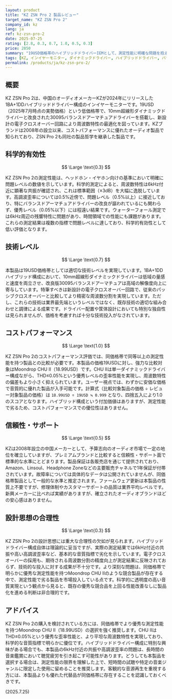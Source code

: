 ```yaml
---
layout: product
title: "KZ ZSN Pro 2 製品レビュー"
target_name: "KZ ZSN Pro 2"
company_id: kz
lang: ja
ref: kz-zsn-pro-2
date: 2025-07-25
rating: [2.8, 0.3, 0.7, 1.0, 0.5, 0.3]
price: 2850
summary: "19USD価格帯のハイブリッドドライバーIEMとして、測定性能に明確な問題を抱えており、同価格帯の単一ドライバー製品と比較してコストパフォーマンスでも優位性のない製品です。"
tags: [KZ, インイヤーモニター, ダイナミックドライバー, ハイブリッドドライバー, バランスドアーマチュア, 有線イヤホン]
permalink: /products/ja/kz-zsn-pro-2/
---
```

## 概要

KZ ZSN Pro 2は、中国のオーディオメーカーKZが2024年にリリースした1BA+1DDハイブリッドドライバー構成のインイヤーモニターです。19USD（2025年7月時点の実勢価格）という低価格帯で、10mm超線形ダイナミックドライバーと改良された30095バランスドアーマチュアドライバーを搭載し、新設計の電子クロスオーバー回路により周波数特性の最適化を図っています。KZブランドは2008年の設立以来、コストパフォーマンスに優れたオーディオ製品で知られており、ZSN Pro 2も同社の製品哲学を継承した製品です。

## 科学的有効性

$$ \Large \text{0.3} $$

KZ ZSN Pro 2の測定性能は、ヘッドホン・イヤホン向けの基準において明確に問題レベルの数値を示しています。科学的測定によると、周波数特性は6kHz付近に顕著な共振が確認され、これは標準範囲（±3dB）を大幅に逸脱しています。高調波歪率については0.5%近傍で、問題レベル（0.5%以上）に接近しており、特にバランスドアーマチュアドライバーの改良が謳われているにも関わらず、優秀レベル（0.05%以下）には程遠い結果です。ウォーターフォール測定では6kHz周辺の残響特性に問題があり、時間領域での性能にも課題があります。これらの測定結果は複数の指標で問題レベルに達しており、科学的有効性として低い評価となります。

## 技術レベル

$$ \Large \text{0.7} $$

本製品は19USD価格帯としては適切な技術レベルを実現しています。1BA+1DDハイブリッド構成において、10mm超線形ダイナミックドライバーは低域の量感と速度を両立させ、改良版30095バランスドアーマチュアは高域の解像度向上に寄与しています。特筆すべきは新設計の電子クロスオーバー回路で、従来のパッシブクロスオーバーと比較してより精密な周波数分割を実現しています。ただし、これらの技術は業界最先端というレベルではなく、既存技術の適切な組み合わせと調律による成果です。ドライバー配置や筐体設計においても特別な独自性は見られませんが、価格を考慮すれば十分な技術投入がなされています。

## コストパフォーマンス

$$ \Large \text{1.0} $$

KZ ZSN Pro 2のコストパフォーマンス評価では、同価格帯で同等以上の測定性能を持つ製品との比較が必要です。本製品の価格19USDに対し、強力な比較対象はMoondrop CHU II（18.99USD）です。CHU IIは単一ダイナミックドライバー構成ながら、THD≤0.05%という優秀レベルの歪率性能を実現し、周波数特性の偏差もより小さく抑えられています。ユーザー視点では、わずかに安価な価格で音質的に優れた製品が入手可能です。計算式（比較対象製品の価格 ÷ レビュー対象製品の価格）は `18.99USD ÷ 19USD ≒ 0.999` となり、四捨五入により1.0のスコアとなります。ハイブリッド構成という付加価値はありますが、測定性能で劣るため、コストパフォーマンスでの優位性はありません。

## 信頼性・サポート

$$ \Large \text{0.5} $$

KZは2008年設立の中国メーカーとして、予算志向のオーディオ市場で一定の地位を確立していますが、プレミアムブランドと比較すると信頼性・サポート面で標準的な水準にとどまります。製品保証は各販売店を通じて提供されており、Amazon、Linsoul、Headphone Zoneなどの主要販売チャネルで1年保証が付帯されています。故障率については具体的なデータは公開されていませんが、同価格帯製品として一般的な水準と推定されます。ファームウェア更新は本製品の性質上不要ですが、修理体制やカスタマーサポートの品質は業界平均レベルです。新興メーカーに比べれば実績がありますが、確立されたオーディオブランドほどの安心感はありません。

## 設計思想の合理性

$$ \Large \text{0.3} $$

KZ ZSN Pro 2の設計思想には重大な合理性の欠如が見られます。ハイブリッドドライバー構成自体は理論的に妥当ですが、実際の測定結果では6kHz付近の共振や高い高調波歪率など、基本的な音質指標で劣化を示しています。電子クロスオーバーの採用も、期待される周波数分割の精度向上が測定結果に反映されておらず、技術的な投入に対する成果が不十分です。より深刻な問題は、同価格帯で明らかに優秀な測定性能を持つMoondrop CHU IIのような競合製品が存在する中で、測定性能で劣る製品を市場投入している点です。科学的に透明度の高い音質実現という観点から見ると、既存の優秀な競合品を上回る性能改善なしに製品化を進める判断は非合理的です。

## アドバイス

KZ ZSN Pro 2の購入を検討されている方には、同価格帯でより優秀な測定性能を持つMoondrop CHU II（18.99USD）の選択を強く推奨します。CHU IIはTHD≤0.05%という優秀な歪率性能と、より平坦な周波数特性を実現しており、科学的な音質指標で明らかに優位です。ハイブリッドドライバー構成に特別な興味がある場合でも、本製品の6kHz付近の共振や高調波歪率の問題は、長時間の音楽鑑賞において聴覚疲労を引き起こす可能性があります。どうしても本製品を選択する場合は、測定性能の限界を理解した上で、短時間の試聴や特定の音楽ジャンルに限定した使用に留めることを推奨します。客観的な音源再生を重視する方には、本製品よりも優れた代替品が同価格帯に存在することを認識しておくべきです。

(2025.7.25)
